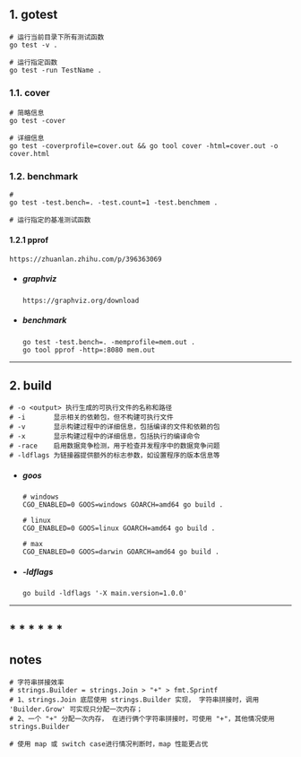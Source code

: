 ## 1. gotest

```shell
# 运行当前目录下所有测试函数
go test -v .

# 运行指定函数
go test -run TestName .
```

### 1.1. cover

```shell
# 简略信息
go test -cover

# 详细信息
go test -coverprofile=cover.out && go tool cover -html=cover.out -o cover.html
```

### 1.2. benchmark

```shell
#
go test -test.bench=. -test.count=1 -test.benchmem .

# 运行指定的基准测试函数
```

#### 1.2.1 pprof

```http
https://zhuanlan.zhihu.com/p/396363069
```

- ##### graphviz

  ```http
  https://graphviz.org/download
  ```

- ##### benchmark

  ```shell
  go test -test.bench=. -memprofile=mem.out .
  go tool pprof -http=:8080 mem.out
  ```



------

## 2. build

```shell
# -o <output> 执行生成的可执行文件的名称和路径
# -i       显示相关的依赖包，但不构建可执行文件
# -v       显示构建过程中的详细信息，包括编译的文件和依赖的包
# -x       显示构建过程中的详细信息，包括执行的编译命令
# -race    启用数据竞争检测，用于检查并发程序中的数据竞争问题
# -ldflags 为链接器提供额外的标志参数，如设置程序的版本信息等
```

- ##### goos

  ```shell
  # windows
  CGO_ENABLED=0 GOOS=windows GOARCH=amd64 go build .
  
  # linux
  CGO_ENABLED=0 GOOS=linux GOARCH=amd64 go build .
  
  # max
  CGO_ENABLED=0 GOOS=darwin GOARCH=amd64 go build .
  ```



- ##### -ldflags

  ```
  go build -ldflags '-X main.version=1.0.0'
  ```



------


## * * * * * *

## notes

```shell
# 字符串拼接效率
# strings.Builder = strings.Join > "+" > fmt.Sprintf
# 1、strings.Join 底层使用 strings.Builder 实现， 字符串拼接时，调用 'Builder.Grow' 可实现只分配一次内存；
# 2、一个 "+" 分配一次内存， 在进行俩个字符串拼接时，可使用 "+"，其他情况使用 strings.Builder
```

```shell
# 使用 map 或 switch case进行情况判断时，map 性能更占优
```
